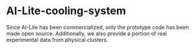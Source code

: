 # AI-Lite-cooling-system  
Since AI-Lite has been commercialized, only the prototype code has been made open source. Additionally, we also provide a portion of real experimental data from physical clusters.

